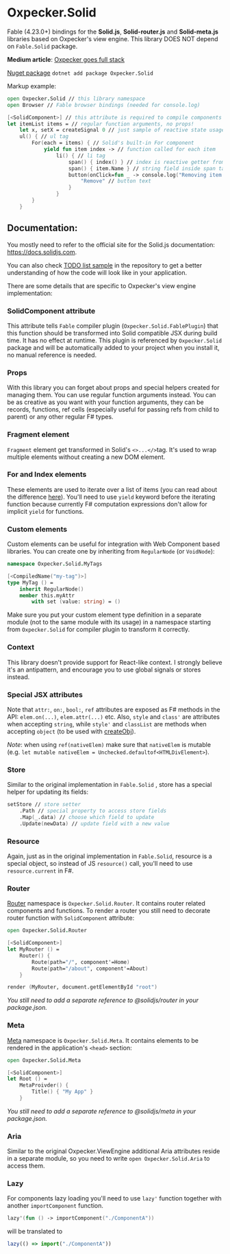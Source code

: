 ---
---
# Oxpecker.Solid

Fable (4.23.0+) bindings for the **Solid.js**, **Solid-router.js** and **Solid-meta.js** libraries based on Oxpecker's view engine. This library DOES NOT depend on `Fable.Solid` package.

**Medium article**: [Oxpecker goes full stack](https://medium.com/@lanayx/oxpecker-goes-full-stack-45beb1f3da34)

[Nuget package](https://www.nuget.org/packages/Oxpecker.Solid) `dotnet add package Oxpecker.Solid`

Markup example:

```fsharp
open Oxpecker.Solid // this library namespace
open Browser // Fable browser bindings (needed for console.log)

[<SolidComponent>] // this attribute is required to compile components to JSX that Solid understands
let itemList items = // regular function arguments, no props!
    let x, setX = createSignal 0 // just sample of reactive state usage
    ul() { // ul tag
        For(each = items) { // Solid's built-in For component
            yield fun item index -> // function called for each item
                li() { // li tag
                    span() { index() } // index is reactive getter from Solid
                    span() { item.Name } // string field inside span tag
                    button(onClick=fun _ -> console.log("Removing item...")) { // onClick event handler
                        "Remove" // button text
                    }
                }
        }
    }
```

## Documentation:

You mostly need to refer to the official site for the Solid.js documentation: https://docs.solidjs.com.

You can also check [TODO list sample](https://github.com/Lanayx/Oxpecker/tree/develop/examples/TodoList) in the repository to get a better understanding of how the code will look like in your application.

There are some details that are specific to Oxpecker's view engine implementation:

### SolidComponent attribute

This attribute tells `Fable` compiler plugin (`Oxpecker.Solid.FablePlugin`) that this function should be transformed into Solid compatible JSX during build time. It has no effect at runtime. This plugin is referenced by `Oxpecker.Solid` package and will be automatically added to your project when you install it, no manual reference is needed.

### Props

With this library you can forget about props and special helpers created for managing them. You can use regular function arguments instead. You can be as creative as you want with your function arguments, they can be records, functions, ref cells (especially useful for passing refs from child to parent) or any other regular F# types.

### Fragment element

`Fragment` element get transformed in Solid's `<>...</>`tag. It's used to wrap multiple elements without creating a new DOM element.

### For and Index elements

These elements are used to iterate over a list of items (you can read about the difference [here](https://www.solidjs.com/guides/faq#why-shouldnt-i-use-map-in-my-template-and-whats-the-difference-between-for-and-index)). You'll need to use `yield` keyword before the iterating function because currently F# computation expressions don't allow for implicit `yield` for functions.

### Custom elements
Custom elements can be useful for integration with Web Component based libraries. You can create one by inheriting from `RegularNode` (or `VoidNode`):
```fsharp
namespace Oxpecker.Solid.MyTags

[<CompiledName("my-tag")>]
type MyTag () =
    inherit RegularNode()
    member this.myAttr
        with set (value: string) = ()
```
Make sure you put your custom element type definition in a separate module (not to the same module with its usage) in a namespace starting from `Oxpecker.Solid` for compiler plugin to transform it correctly.

### Context

This library doesn't provide support for React-like context. I strongly believe it's an antipattern, and encourage you to use global signals or stores instead.

### Special JSX attributes

Note that `attr:`, `on:`, `bool:`, `ref` attributes are exposed as F# methods in the API: `elem.on(...)`, `elem.attr(...)` etc. Also, `style` and `class'` are attributes when accepting `string`, while `style'` and `classList` are methods when accepting `object` (to be used with [createObj](https://fable.io/docs/javascript/features.html#createobj)).

_Note_: when using `ref(nativeElem)` make sure that `nativeElem` is mutable (e.g. `let mutable nativeElem = Unchecked.defaultof<HTMLDivElement>`).

### Store

Similar to the original implementation in `Fable.Solid` , store has a special helper for updating its fields:
```fsharp
setStore // store setter
    .Path // special property to access store fields
    .Map(_.data) // choose which field to update
    .Update(newData) // update field with a new value
```

### Resource

Again, just as in the original implementation in `Fable.Solid`, resource is a special object, so instead of JS `resource()` call, you'll need to use `resource.current` in F#.


### Router

[Router](https://docs.solidjs.com/solid-router) namespace is `Oxpecker.Solid.Router`. It contains router related components and functions. To render a router you still need to decorate router function with `SolidComponent` attribute:
```fsharp
open Oxpecker.Solid.Router

[<SolidComponent>]
let MyRouter () =
    Router() {
        Route(path="/", component'=Home)
        Route(path="/about", component'=About)
    }

render (MyRouter, document.getElementById "root")
```
_You still need to add a separate reference to @solidjs/router in your package.json._

### Meta

[Meta](https://docs.solidjs.com/solid-meta) namespace is `Oxpecker.Solid.Meta`. It contains elements to be rendered in the application's `<head>` section:
```fsharp
open Oxpecker.Solid.Meta

[<SolidComponent>]
let Root () =
    MetaProivder() {
        Title() { "My App" }
    }
```
_You still need to add a separate reference to @solidjs/meta in your package.json._

### Aria

Similar to the original Oxpecker.ViewEngine additional Aria attributes reside in a separate module, so you need to write `open Oxpecker.Solid.Aria` to access them.


### Lazy
For components lazy loading you'll need to use `lazy'` function together with another `importComponent` function.
```fsharp
lazy'(fun () -> importComponent("./ComponentA"))
```
will be translated to

```js
lazy(() => import("./ComponentA"))
```
